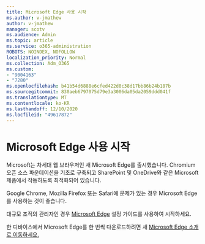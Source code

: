 ```yaml
---
title: Microsoft Edge 사용 시작
ms.author: v-jmathew
author: v-jmathew
manager: scotv
ms.audience: Admin
ms.topic: article
ms.service: o365-administration
ROBOTS: NOINDEX, NOFOLLOW
localization_priority: Normal
ms.collection: Adm_O365
ms.custom:
- "9004163"
- "7280"
ms.openlocfilehash: b41b54d6888e6cfed422d0c38d17bb86b24b187b
ms.sourcegitcommit: 830aeb6797075d79e3a3006da05da2059ddd041f
ms.translationtype: MT
ms.contentlocale: ko-KR
ms.lasthandoff: 12/10/2020
ms.locfileid: "49617872"
---
```

# <a name="start-using-microsoft-edge"></a>Microsoft Edge 사용 시작

Microsoft는 차세대 웹 브라우저인 새 Microsoft Edge를 출시했습니다. Chromium 오픈 소스 파운데이션을 기초로 구축되고 SharePoint 및 OneDrive와 같은 Microsoft 제품에서 작동하도록 최적화되어 있습니다.

Google Chrome, Mozilla Firefox 또는 Safari에 문제가 있는 경우 Microsoft Edge를 사용하는 것이 좋습니다.

대규모 조직의 관리자인 경우 [Microsoft Edge](https://go.microsoft.com/fwlink/?linkid=2142423) 설정 가이드를 사용하여 시작하세요.

한 디바이스에서 Microsoft Edge를 한 번씩 다운로드하려면 새 [Microsoft Edge 소개로 이동하세요.](https://go.microsoft.com/fwlink/?linkid=2141049)
